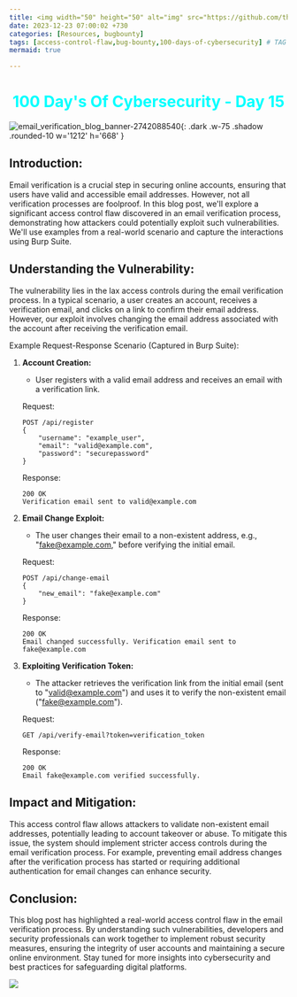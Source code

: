 ```yaml
---
title: <img width="50" height="50" alt="img" src="https://github.com/thelocalh0st/thelocalh0st.github.io/assets/95465072/7a2dbdf9-ffd0-4b1e-bf9c-2f6af62e74aa">  Access Control Flaw in Email Verification 📧
date: 2023-12-23 07:00:02 +730
categories: [Resources, bugbounty]
tags: [access-control-flaw,bug-bounty,100-days-of-cybersecurity] # TAG names should always be lowercase
mermaid: true

---
```


<h1 style="color: cyan; text-align: center">100 Day's Of Cybersecurity - Day 15</h1>

![email_verification_blog_banner-2742088540](https://github.com/thelocalh0st/thelocalh0st.github.io/assets/95465072/7a2dbdf9-ffd0-4b1e-bf9c-2f6af62e74aa){: .dark .w-75 .shadow .rounded-10 w='1212' h='668' }




## Introduction:

Email verification is a crucial step in securing online accounts, ensuring that users have valid and accessible email addresses. However, not all verification processes are foolproof. In this blog post, we'll explore a significant access control flaw discovered in an email verification process, demonstrating how attackers could potentially exploit such vulnerabilities. We'll use examples from a real-world scenario and capture the interactions using Burp Suite.

## Understanding the Vulnerability:

The vulnerability lies in the lax access controls during the email verification process. In a typical scenario, a user creates an account, receives a verification email, and clicks on a link to confirm their email address. However, our exploit involves changing the email address associated with the account after receiving the verification email.

Example Request-Response Scenario (Captured in Burp Suite):

1. **Account Creation:**
   - User registers with a valid email address and receives an email with a verification link.

    Request:
    ```
    POST /api/register
    {
        "username": "example_user",
        "email": "valid@example.com",
        "password": "securepassword"
    }
    ```

    Response:
    ```
    200 OK
    Verification email sent to valid@example.com
    ```

2. **Email Change Exploit:**
   - The user changes their email to a non-existent address, e.g., "fake@example.com," before verifying the initial email.

    Request:
    ```
    POST /api/change-email
    {
        "new_email": "fake@example.com"
    }
    ```

    Response:
    ```
    200 OK
    Email changed successfully. Verification email sent to fake@example.com
    ```

3. **Exploiting Verification Token:**
   - The attacker retrieves the verification link from the initial email (sent to "valid@example.com") and uses it to verify the non-existent email ("fake@example.com").

    Request:
    ```
    GET /api/verify-email?token=verification_token
    ```

    Response:
    ```
    200 OK
    Email fake@example.com verified successfully.
    ```

## Impact and Mitigation:

This access control flaw allows attackers to validate non-existent email addresses, potentially leading to account takeover or abuse. To mitigate this issue, the system should implement stricter access controls during the email verification process. For example, preventing email address changes after the verification process has started or requiring additional authentication for email changes can enhance security.

## Conclusion:

This blog post has highlighted a real-world access control flaw in the email verification process. By understanding such vulnerabilities, developers and security professionals can work together to implement robust security measures, ensuring the integrity of user accounts and maintaining a secure online environment. Stay tuned for more insights into cybersecurity and best practices for safeguarding digital platforms.

![](https://media.giphy.com/media/DAtJCG1t3im1G/giphy.gif)
